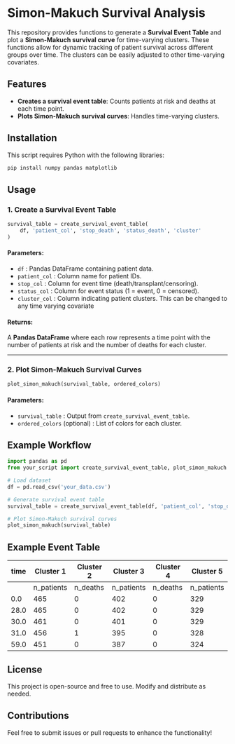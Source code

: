 # Simon-Makuch Survival Analysis

This repository provides functions to generate a **Survival Event Table** and plot a **Simon-Makuch survival curve** for time-varying clusters. These functions allow for dynamic tracking of patient survival across different groups over time. The clusters can be easily adjusted to other time-varying covariates.

## Features
- **Creates a survival event table**: Counts patients at risk and deaths at each time point.
- **Plots Simon-Makuch survival curves**: Handles time-varying clusters.

## Installation
This script requires Python with the following libraries:

```bash
pip install numpy pandas matplotlib
```

## Usage
### 1. Create a Survival Event Table
```python
survival_table = create_survival_event_table(
    df, 'patient_col', 'stop_death', 'status_death', 'cluster'
)
```
#### Parameters:
- `df` : Pandas DataFrame containing patient data.
- `patient_col` : Column name for patient IDs.
- `stop_col` : Column for event time (death/transplant/censoring).
- `status_col` : Column for event status (1 = event, 0 = censored).
- `cluster_col` : Column indicating patient clusters. This can be changed to any time varying covariate

#### Returns:
A **Pandas DataFrame** where each row represents a time point with the number of patients at risk and the number of deaths for each cluster.

---
### 2. Plot Simon-Makuch Survival Curves
```python
plot_simon_makuch(survival_table, ordered_colors)
```
#### Parameters:
- `survival_table` : Output from `create_survival_event_table`.
- `ordered_colors` (optional) : List of colors for each cluster.


## Example Workflow
```python
import pandas as pd
from your_script import create_survival_event_table, plot_simon_makuch

# Load dataset
df = pd.read_csv('your_data.csv')

# Generate survival event table
survival_table = create_survival_event_table(df, 'patient_col', 'stop_death', 'status_death', 'cluster')

# Plot Simon-Makuch survival curves
plot_simon_makuch(survival_table)
```
## Example Event Table

| time  | Cluster 1         | Cluster 2         | Cluster 3         | Cluster 4         | Cluster 5         |
|-------|------------------|------------------|------------------|------------------|------------------|
|       | n_patients | n_deaths | n_patients | n_deaths | n_patients | n_deaths | n_patients | n_deaths | n_patients | n_deaths |
| 0.0   | 465        | 0        | 402        | 0        | 329        | 0        | 171        | 0        | 213        | 0        |
| 28.0  | 465        | 0        | 402        | 0        | 329        | 0        | 171        | 0        | 213        | 0        |
| 30.0  | 461        | 0        | 401        | 0        | 329        | 0        | 171        | 0        | 213        | 0        |
| 31.0  | 456        | 1        | 395        | 0        | 328        | 0        | 167        | 0        | 213        | 0        |
| 59.0  | 451        | 0        | 387        | 0        | 324        | 0        | 165        | 0        | 208        | 0        |



## License
This project is open-source and free to use. Modify and distribute as needed.

## Contributions
Feel free to submit issues or pull requests to enhance the functionality!
